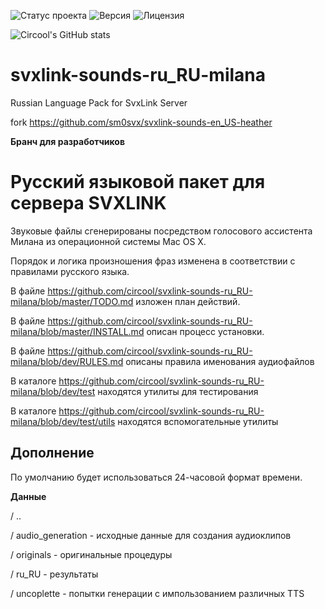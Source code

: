 ![Статус проекта](https://img.shields.io/badge/Статус-В_работе-brightgreen?style=flat)
![Версия](https://img.shields.io/badge/Версия-1.4.3-blue?style=flat)
![Лицензия](https://img.shields.io/badge/Лицензия-MIT-green?style=flat)

![Circool's GitHub stats](https://github-readme-stats.vercel.app/api?username=circool&show=reviews,discussions_started,discussions_answered,prs_merged,prs_merged_percentage)

# svxlink-sounds-ru_RU-milana
Russian Language Pack for SvxLink Server

fork https://github.com/sm0svx/svxlink-sounds-en_US-heather

__Бранч для разработчиков__

Русский языковой пакет для сервера SVXLINK
==========================================

Звуковые файлы сгенерированы посредством голосового ассистента Милана из операционной системы Mac OS X. 

Порядок и логика произношения фраз изменена в соответствии с правилами русского языка.

В файле https://github.com/circool/svxlink-sounds-ru_RU-milana/blob/master/TODO.md изложен план действий.

В файле https://github.com/circool/svxlink-sounds-ru_RU-milana/blob/master/INSTALL.md описан процесс установки.

В файле https://github.com/circool/svxlink-sounds-ru_RU-milana/blob/dev/RULES.md описаны правила именования аудиофайлов

В каталоге https://github.com/circool/svxlink-sounds-ru_RU-milana/blob/dev/test находятся утилиты для тестирования

В каталоге https://github.com/circool/svxlink-sounds-ru_RU-milana/blob/dev/test/utils находятся вспомогательные утилиты


Дополнение
----------

По умолчанию будет использоваться 24-часовой формат времени.


__Данные__

/ ..

/ audio_generation 	- исходные данные для создания аудиоклипов

/ originals			- оригинальные процедуры

/ ru_RU 			- результаты

/ uncoplette		- попытки генерации с импользованием различных TTS